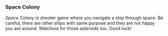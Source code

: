 ### Space Colony
*Space Colony* is shooter game where you navigate a ship through space. Be careful, there are other ships with same purpose and
they are not happy you are around. Watchout for those asteroids too. Good luck!
